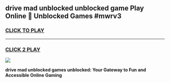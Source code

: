 
## drive mad unblocked unblocked game Play Online 👋 Unblocked Games #mwrv3
<h3>
<a href="https://premium.freeplayer.one?title=drive_mad_unblocked&ref=21F">CLICK TO PLAY</a></h3>
<hr>

<h3>
<a href="https://premium.freeplayer.one?title=drive_mad_unblocked&ref=21F">CLICK 2 PLAY</a>
  
</h3>

<a href="https://premium.freeplayer.one?title=drive_mad_unblocked&ref=21F/"><img src="https://clearcache.store/games.png"></a>


**drive mad unblocked games unblocked: Your Gateway to Fun and Accessible Online Gaming**
